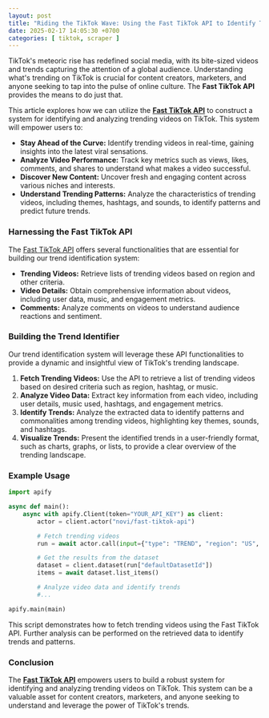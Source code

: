 ```yaml
---
layout: post
title: "Riding the TikTok Wave: Using the Fast TikTok API to Identify Trending Videos"
date: 2025-02-17 14:05:30 +0700
categories: [ tiktok, scraper ]
---
```


TikTok's meteoric rise has redefined social media, with its bite-sized videos and trends capturing the attention of a
global audience. Understanding what's trending on TikTok is crucial for content creators, marketers, and anyone seeking
to tap into the pulse of online culture. The **Fast TikTok API** provides the means to do just that.

This article explores how we can utilize the [**Fast TikTok API**](https://apify.com/novi/fast-tiktok-api) to construct a system for identifying and analyzing
trending videos on TikTok. This system will empower users to:

* **Stay Ahead of the Curve:** Identify trending videos in real-time, gaining insights into the latest viral sensations.
* **Analyze Video Performance:** Track key metrics such as views, likes, comments, and shares to understand what makes a
  video successful.
* **Discover New Content:** Uncover fresh and engaging content across various niches and interests.
* **Understand Trending Patterns:** Analyze the characteristics of trending videos, including themes, hashtags, and
  sounds, to identify patterns and predict future trends.

### Harnessing the Fast TikTok API

The [Fast TikTok API](https://apify.com/novi/fast-tiktok-api) offers several functionalities that are essential for building our trend identification system:

* **Trending Videos:** Retrieve lists of trending videos based on region and other criteria.
* **Video Details:** Obtain comprehensive information about videos, including user data, music, and engagement metrics.
* **Comments:** Analyze comments on videos to understand audience reactions and sentiment.

### Building the Trend Identifier

Our trend identification system will leverage these API functionalities to provide a dynamic and insightful view of
TikTok's trending landscape.

1. **Fetch Trending Videos:** Use the API to retrieve a list of trending videos based on desired criteria such as
   region, hashtag, or music.
2. **Analyze Video Data:** Extract key information from each video, including user details, music used, hashtags, and
   engagement metrics.
3. **Identify Trends:** Analyze the extracted data to identify patterns and commonalities among trending videos,
   highlighting key themes, sounds, and hashtags.
4. **Visualize Trends:** Present the identified trends in a user-friendly format, such as charts, graphs, or lists, to
   provide a clear overview of the trending landscape.

### Example Usage

```python
import apify

async def main():
    async with apify.Client(token="YOUR_API_KEY") as client:
        actor = client.actor("novi/fast-tiktok-api")

        # Fetch trending videos
        run = await actor.call(input={"type": "TREND", "region": "US", "limit": 100})

        # Get the results from the dataset
        dataset = client.dataset(run["defaultDatasetId"])
        items = await dataset.list_items()

        # Analyze video data and identify trends
        #...

apify.main(main)
```

This script demonstrates how to fetch trending videos using the Fast TikTok API. Further analysis can be performed on
the retrieved data to identify trends and patterns.

### Conclusion

The [**Fast TikTok API**](https://apify.com/novi/fast-tiktok-api) empowers users to build a robust system for identifying and analyzing trending videos on TikTok.
This system can be a valuable asset for content creators, marketers, and anyone seeking to understand and leverage the
power of TikTok's trends.